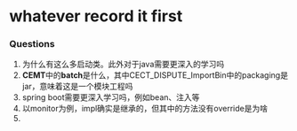 # whatever record it first

### Questions

1. 为什么有这么多启动类。此外对于java需要更深入的学习吗
2. **CEMT**中的**batch**是什么，其中CECT_DISPUTE_ImportBin中的packaging是jar，意味着这是一个模块工程吗
3. spring boot需要更深入学习吗，例如bean、注入等
4. 以monitor为例，impl确实是继承的，但其中的方法没有override是为啥
5. 
